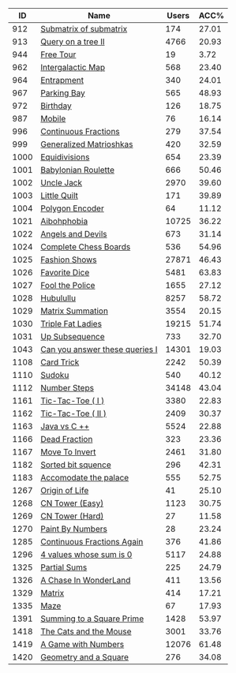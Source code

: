 | ID | Name | Users | ACC% |
|---|---|---|---|
| 912 | [Submatrix of submatrix](https://www.spoj.com/problems/MATRIX2) | 174 | 27.01 |
| 913 | [Query on a tree II](https://www.spoj.com/problems/QTREE2) | 4766 | 20.93 |
| 944 | [Free Tour](https://www.spoj.com/problems/FTOUR) | 19 | 3.72 |
| 962 | [Intergalactic Map](https://www.spoj.com/problems/IM) | 568 | 23.40 |
| 964 | [Entrapment](https://www.spoj.com/problems/EN) | 340 | 24.01 |
| 967 | [Parking Bay](https://www.spoj.com/problems/PB) | 565 | 48.93 |
| 972 | [Birthday](https://www.spoj.com/problems/BIRTHDAY) | 126 | 18.75 |
| 987 | [Mobile](https://www.spoj.com/problems/MOBILE) | 76 | 16.14 |
| 996 | [Continuous Fractions](https://www.spoj.com/problems/CFRAC) | 279 | 37.54 |
| 999 | [Generalized Matrioshkas](https://www.spoj.com/problems/MATRIOSH) | 420 | 32.59 |
| 1000 | [Equidivisions](https://www.spoj.com/problems/EQDIV) | 654 | 23.39 |
| 1001 | [Babylonian Roulette](https://www.spoj.com/problems/BROUL) | 666 | 50.46 |
| 1002 | [Uncle Jack](https://www.spoj.com/problems/UJ) | 2970 | 39.60 |
| 1003 | [Little Quilt](https://www.spoj.com/problems/QUILT) | 171 | 39.89 |
| 1004 | [Polygon Encoder](https://www.spoj.com/problems/POLYCODE) | 64 | 11.12 |
| 1021 | [Aibohphobia](https://www.spoj.com/problems/AIBOHP) | 10725 | 36.22 |
| 1022 | [Angels and Devils](https://www.spoj.com/problems/ANGELS) | 673 | 31.14 |
| 1024 | [Complete Chess Boards](https://www.spoj.com/problems/COMCB) | 536 | 54.96 |
| 1025 | [Fashion Shows](https://www.spoj.com/problems/FASHION) | 27871 | 46.43 |
| 1026 | [Favorite Dice](https://www.spoj.com/problems/FAVDICE) | 5481 | 63.83 |
| 1027 | [Fool the Police](https://www.spoj.com/problems/FPOLICE) | 1655 | 27.12 |
| 1028 | [Hubulullu](https://www.spoj.com/problems/HUBULLU) | 8257 | 58.72 |
| 1029 | [Matrix Summation](https://www.spoj.com/problems/MATSUM) | 3554 | 20.15 |
| 1030 | [Triple Fat Ladies](https://www.spoj.com/problems/EIGHTS) | 19215 | 51.74 |
| 1031 | [Up Subsequence](https://www.spoj.com/problems/UPSUB) | 733 | 32.70 |
| 1043 | [Can you answer these queries I](https://www.spoj.com/problems/GSS1) | 14301 | 19.03 |
| 1108 | [Card Trick](https://www.spoj.com/problems/CTRICK) | 2242 | 50.39 |
| 1110 | [Sudoku](https://www.spoj.com/problems/SUDOKU) | 540 | 40.12 |
| 1112 | [Number Steps](https://www.spoj.com/problems/NSTEPS) | 34148 | 43.04 |
| 1161 | [Tic-Tac-Toe ( I )](https://www.spoj.com/problems/TOE1) | 3380 | 22.83 |
| 1162 | [Tic-Tac-Toe ( II )](https://www.spoj.com/problems/TOE2) | 2409 | 30.37 |
| 1163 | [Java vs C ++](https://www.spoj.com/problems/JAVAC) | 5524 | 22.88 |
| 1166 | [Dead Fraction](https://www.spoj.com/problems/DEADFR) | 323 | 23.36 |
| 1167 | [Move To Invert](https://www.spoj.com/problems/MINCOUNT) | 2461 | 31.80 |
| 1182 | [Sorted bit squence](https://www.spoj.com/problems/SORTBIT) | 296 | 42.31 |
| 1183 | [Accomodate the palace](https://www.spoj.com/problems/PALACE) | 555 | 52.75 |
| 1267 | [Origin of Life](https://www.spoj.com/problems/ORIGLIFE) | 41 | 25.10 |
| 1268 | [CN Tower (Easy)](https://www.spoj.com/problems/CNEASY) | 1123 | 30.75 |
| 1269 | [CN Tower (Hard)](https://www.spoj.com/problems/CNHARD) | 27 | 11.58 |
| 1270 | [Paint By Numbers](https://www.spoj.com/problems/PNTBYNUM) | 28 | 23.24 |
| 1285 | [Continuous Fractions Again](https://www.spoj.com/problems/CFRAC2) | 376 | 41.86 |
| 1296 | [4 values whose sum is 0](https://www.spoj.com/problems/SUMFOUR) | 5117 | 24.88 |
| 1325 | [Partial Sums](https://www.spoj.com/problems/PARTSUM) | 225 | 24.79 |
| 1326 | [A Chase In WonderLand](https://www.spoj.com/problems/CHASE) | 411 | 13.56 |
| 1329 | [Matrix](https://www.spoj.com/problems/KPMATRIX) | 414 | 17.21 |
| 1335 | [Maze](https://www.spoj.com/problems/KPMAZE) | 67 | 17.93 |
| 1391 | [Summing to a Square Prime](https://www.spoj.com/problems/CZ_PROB1) | 1428 | 53.97 |
| 1418 | [The Cats and the Mouse](https://www.spoj.com/problems/CATM) | 3001 | 33.76 |
| 1419 | [A Game with Numbers](https://www.spoj.com/problems/NGM) | 12076 | 61.48 |
| 1420 | [Geometry and a Square](https://www.spoj.com/problems/GEOM) | 276 | 34.08 |

